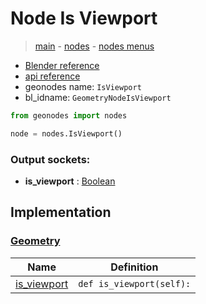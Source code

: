 # Node Is Viewport

> [main](../structure.md) - [nodes](nodes.md) - [nodes menus](nodes_menus.md)

- [Blender reference](https://docs.blender.org/manual/en/latest/modeling/geometry_nodes/input/is_viewport.html)
- [api reference](https://docs.blender.org/api/current/bpy.types.GeometryNodeIsViewport.html)
- geonodes name: `IsViewport`
- bl_idname: `GeometryNodeIsViewport`

```python
from geonodes import nodes

node = nodes.IsViewport()
```

### Output sockets:

- **is_viewport** : [Boolean](Boolean.md)

## Implementation

### [Geometry](Geometry.md)

| Name | Definition |
|------|------------|
 | [is_viewport](Geometry.md#is_viewport-property) | `def is_viewport(self):` |

